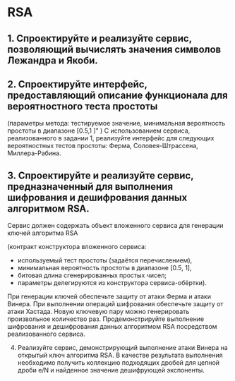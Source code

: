 # RSA
## 1. Спроектируйте и реализуйте сервис, позволяющий вычислять значения символов Лежандра и Якоби.

## 2. Спроектируйте интерфейс, предоставляющий описание функционала для вероятностного теста простоты 
(параметры метода: тестируемое значение, минимальная вероятность простоты в диапазоне [0.5,1 ]" )
С использованием сервиса, реализованного в задании 1, реализуйте интерфейс для следующих вероятностных
тестов простоты: Ферма, Соловея-Штрассена, Миллера-Рабина.

## 3. Спроектируйте и реализуйте сервис, предназначенный для выполнения шифрования и дешифрования данных алгоритмом RSA.
Сервис должен содержать объект вложенного сервиса для генерации
ключей алгоритма RSA 

(контракт конструктора вложенного сервиса:
* используемый тест простоты (задаётся перечислением),
* минимальная вероятность простоты в диапазоне [0.5, 1],
* битовая длина сгенерированных простых чисел; 
* параметры делегируются из конструктора сервиса-обёртки). 

При генерации ключей обеспечьте
защиту от атаки Ферма и атаки Винера. При выполнении операций
шифрования обеспечьте защиту от атаки Хастада. Новую ключевую
пару можно генерировать произвольное количество раз.
Продемонстрируйте выполнение шифрования и дешифрования
данных алгоритмом RSA посредством реализованного сервиса.

4. Реализуйте сервис, демонстрирующий выполнение атаки Винера на
открытый ключ алгоритма RSA. В качестве результата выполнения
необходимо получить коллекцию подходящих дробей для цепной
дроби e/N и найденное значение дешифрующей экспоненты.
